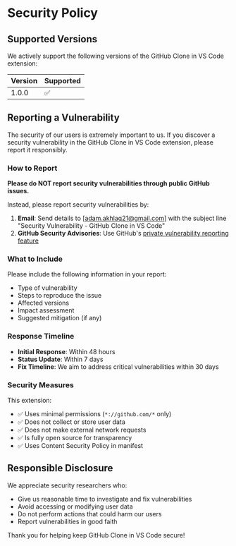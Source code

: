 # Security Policy

## Supported Versions

We actively support the following versions of the GitHub Clone in VS Code extension:

| Version | Supported          |
| ------- | ------------------ |
| 1.0.0   | :white_check_mark: |

## Reporting a Vulnerability

The security of our users is extremely important to us. If you discover a security vulnerability in the GitHub Clone in VS Code extension, please report it responsibly.

### How to Report

**Please do NOT report security vulnerabilities through public GitHub issues.**

Instead, please report security vulnerabilities by:

1. **Email**: Send details to [adam.akhlaq21@gmail.com] with the subject line "Security Vulnerability - GitHub Clone in VS Code"
2. **GitHub Security Advisories**: Use GitHub's [private vulnerability reporting feature](https://github.com/AdamAkhlaq/github-clone-in-vscode/security/advisories/new)

### What to Include

Please include the following information in your report:

- Type of vulnerability
- Steps to reproduce the issue
- Affected versions
- Impact assessment
- Suggested mitigation (if any)

### Response Timeline

- **Initial Response**: Within 48 hours
- **Status Update**: Within 7 days
- **Fix Timeline**: We aim to address critical vulnerabilities within 30 days

### Security Measures

This extension:

- ✅ Uses minimal permissions (`*://github.com/*` only)
- ✅ Does not collect or store user data
- ✅ Does not make external network requests
- ✅ Is fully open source for transparency
- ✅ Uses Content Security Policy in manifest

## Responsible Disclosure

We appreciate security researchers who:

- Give us reasonable time to investigate and fix vulnerabilities
- Avoid accessing or modifying user data
- Do not perform actions that could harm our users
- Report vulnerabilities in good faith

Thank you for helping keep GitHub Clone in VS Code secure!
